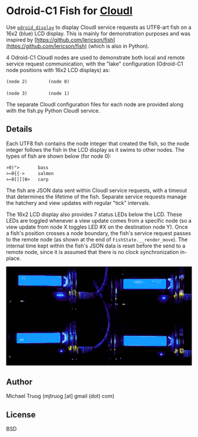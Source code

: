 Odroid-C1 Fish for [CloudI](http://cloudi.org)
==============================================

Use [`odroid_display`](https://github.com/okeuday/odroid_display/) to
display CloudI service requests as UTF8-art fish on a 16x2 (blue) LCD display.
This is mainly for demonstration purposes and was inspired by
[https://github.com/lericson/fish](https://github.com/lericson/fish)
(which is also in Python).

4 Odroid-C1 CloudI nodes are used to demonstrate both local and remote
service request communication, with the "lake" configuration
(Odroid-C1 node positions with 16x2 LCD displays) as:

    
    (node 2)        (node 0)
    
    (node 3)        (node 1)
    

The separate CloudI configuration files for each node are provided
along with the fish.py Python CloudI service.

Details
-------

Each UTF8 fish contains the node integer that created the fish, so the
node integer follows the fish in the LCD display as it swims to other nodes.
The types of fish are shown below (for node 0):

    >0)°>       bass
    >←0{{·>     salmon
    >←0[[[[θ>   carp

The fish are JSON data sent within CloudI service requests, with a timeout
that determines the lifetime of the fish.  Separate service requests
manage the hatchery and view updates with regular "tick" intervals.

The 16x2 LCD display also provides 7 status LEDs below the LCD.  These LEDs
are toggled whenever a view update comes from a specific node
(so a view update from node X toggles LED #X on the destination node Y).
Once a fish's position crosses a node boundary, the fish's service request
passes to the remote node (as shown at the end of `FishState.__render_move`).
The internal time kept within the fish's JSON data is reset before the send
to a remote node, since it is assumed that there is no clock synchronization
in-place.

![](https://raw.githubusercontent.com/okeuday/odroid_fish/master/fishbowl.gif)

Author
------

Michael Truog (mjtruog [at] gmail (dot) com)

License
-------

BSD


